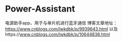 # Power-Assistant
电源助手app，用于与单片机进行蓝牙通信
博客文章地址：https://www.cnblogs.com/lwkdbk/p/9939643.html
以及https://www.cnblogs.com/lwkdbk/p/10644838.html
